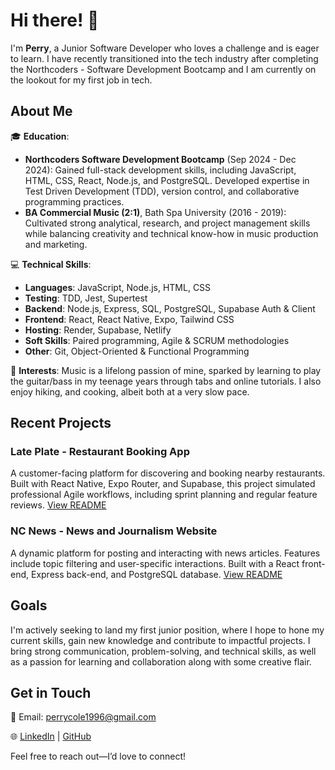 # Hi there! 👋

I'm **Perry**, a Junior Software Developer who loves a challenge and is eager to learn. I have recently transitioned into the tech industry after completing the Northcoders - Software Development Bootcamp and I am currently on the lookout for my first job in tech.

## About Me

🎓 **Education**:
- **Northcoders Software Development Bootcamp** (Sep 2024 - Dec 2024): Gained full-stack development skills, including JavaScript, HTML, CSS, React, Node.js, and PostgreSQL. Developed expertise in Test Driven Development (TDD), version control, and collaborative programming practices.
- **BA Commercial Music (2:1)**, Bath Spa University (2016 - 2019): Cultivated strong analytical, research, and project management skills while balancing creativity and technical know-how in music production and marketing.

💻 **Technical Skills**:
- **Languages**: JavaScript, Node.js, HTML, CSS
- **Testing**: TDD, Jest, Supertest
- **Backend**: Node.js, Express, SQL, PostgreSQL, Supabase Auth & Client
- **Frontend**: React, React Native, Expo, Tailwind CSS
- **Hosting**: Render, Supabase, Netlify
- **Soft Skills**: Paired programming, Agile & SCRUM methodologies
- **Other**: Git, Object-Oriented & Functional Programming

🎵 **Interests**:
Music is a lifelong passion of mine, sparked by learning to play the guitar/bass in my teenage years through tabs and online tutorials. I also enjoy hiking, and cooking, albeit both at a very slow pace.

## Recent Projects

### **Late Plate** - Restaurant Booking App
A customer-facing platform for discovering and booking nearby restaurants. Built with React Native, Expo Router, and Supabase, this project simulated professional Agile workflows, including sprint planning and regular feature reviews. 
[View README](https://github.com/PerryCole96/late-plate-customer-app/blob/main/README.md)

### **NC News** - News and Journalism Website
A dynamic platform for posting and interacting with news articles. Features include topic filtering and user-specific interactions. Built with a React front-end, Express back-end, and PostgreSQL database. 
[View README](https://github.com/PerryCole96/fe-nc-news/blob/main/README.md)

## Goals

I'm actively seeking to land my first junior position, where I hope to hone my current skills, gain new knowledge and contribute to impactful projects. I bring strong communication, problem-solving, and technical skills, as well as a passion for learning and collaboration along with some creative flair.

## Get in Touch

📧 Email: [perrycole1996@gmail.com](mailto:perrycole1996@gmail.com)

🌐 [LinkedIn](http://www.linkedin.com/in/perrycole1996) | [GitHub](https://github.com/PerryCole96)

Feel free to reach out—I’d love to connect!
